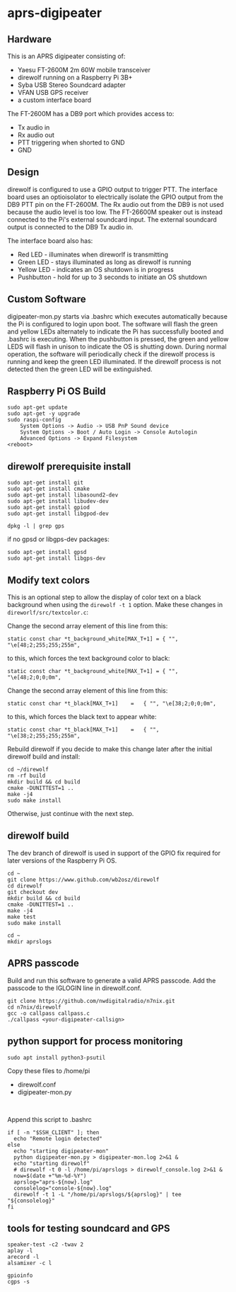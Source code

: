 # aprs-digipeater

## Hardware
This is an APRS digipeater consisting of:
- Yaesu FT-2600M 2m 60W mobile transceiver
- direwolf running on a Raspberry Pi 3B+
- Syba USB Stereo Soundcard adapter
- VFAN USB GPS receiver
- a custom interface board

The FT-2600M has a DB9 port which provides access to:
- Tx audio in
- Rx audio out
- PTT triggering when shorted to GND
- GND

## Design
direwolf is configured to use a GPIO output to trigger PTT. The interface board uses an optioisolator to electrically isolate the GPIO output from the DB9 PTT pin on the FT-2600M.  The Rx audio out from the DB9 is not used because the audio level is too low.  The FT-26600M speaker out is instead connected to the Pi's external soundcard input.  The external soundcard output is connected to the DB9 Tx audio in.

The interface board also has:
- Red LED - illuminates when direworlf is transmitting
- Green LED - stays illuminated as long as direwolf is running
- Yellow LED - indicates an OS shutdown is in progress
- Pushbutton - hold for up to 3 seconds to initiate an OS shutdown

## Custom Software
digipeater-mon.py starts via .bashrc which executes automatically because the Pi is configured to login upon boot.  The software will flash the green and yellow LEDs alternately to indicate the Pi has successfully booted and .bashrc is executing.  When the pushbutton is pressed, the green and yellow LEDS will flash in unison to indicate the OS is shutting down.  During normal operation, the software will periodically check if the direwolf process is running and keep the green LED illuminated. If the direwolf process is not detected then the green LED will be extinguished.

## Raspberry Pi OS Build
```
sudo apt-get update
sudo apt-get -y upgrade
sudo raspi-config
    System Options -> Audio -> USB PnP Sound device
    System Options -> Boot / Auto Login -> Console Autologin
    Advanced Options -> Expand Filesystem
<reboot>
```

## direwolf prerequisite install
```
sudo apt-get install git
sudo apt-get install cmake
sudo apt-get install libasound2-dev
sudo apt-get install libudev-dev
sudo apt-get install gpiod
sudo apt-get install libgpod-dev

dpkg -l | grep gps
```
if no gpsd or libgps-dev packages:
```
sudo apt-get install gpsd
sudo apt-get install libgps-dev
```

## Modify text colors
This is an optional step to allow the display of color text on a black background when using the `direwolf -t 1` option. Make these changes in `direworlf/src/textcolor.c`:

Change the second array element of this line from this:

`static const char *t_background_white[MAX_T+1] = { "", "\e[48;2;255;255;255m",`

to this, which forces the text background color to black:

`static const char *t_background_white[MAX_T+1] = { "", "\e[48;2;0;0;0m",`

Change the second array element of this line from this:

`static const char *t_black[MAX_T+1]	= 	{ "", "\e[38;2;0;0;0m",`

to this, which forces the black text to appear white:

`static const char *t_black[MAX_T+1]	= 	{ "", "\e[38;2;255;255;255m",`

Rebuild direwolf if you decide to make this change later after the initial direwolf build and install:
```
cd ~/direwolf
rm -rf build
mkdir build && cd build
cmake -DUNITTEST=1 ..
make -j4
sudo make install
```
Otherwise, just continue with the next step.

## direwolf build
The dev branch of direwolf is used in support of the GPIO fix required for later versions of the Raspberry Pi OS.
```
cd ~
git clone https://www.github.com/wb2osz/direwolf
cd direwolf
git checkout dev
mkdir build && cd build
cmake -DUNITTEST=1 ..
make -j4
make test
sudo make install

cd ~
mkdir aprslogs
```

## APRS passcode
Build and run this software to generate a valid APRS passcode. Add the passcode to the IGLOGIN line in direwolf.conf.
```
git clone https://github.com/nwdigitalradio/n7nix.git
cd n7nix/direwolf
gcc -o callpass callpass.c
./callpass <your-digipeater-callsign>
```

## python support for process monitoring
```
sudo apt install python3-psutil
```
Copy these files to /home/pi
- direwolf.conf
- digipeater-mon.py
<br>

Append this script to .bashrc
```
if [ -n "$SSH_CLIENT" ]; then
  echo "Remote login detected"
else
  echo "starting digipeater-mon"
  python digipeater-mon.py > digipeater-mon.log 2>&1 &
  echo "starting direwolf"
  # direwolf -t 0 -l /home/pi/aprslogs > direwolf_console.log 2>&1 &
  now=$(date +"%m-%d-%Y")
  aprslog="aprs-${now}.log"
  consolelog="console-${now}.log"
  direwolf -t 1 -L "/home/pi/aprslogs/${aprslog}" | tee "${consolelog}"
fi
```

## tools for testing soundcard and GPS
```
speaker-test -c2 -twav 2
aplay -l
arecord -l
alsamixer -c l

gpioinfo
cgps -s
```



